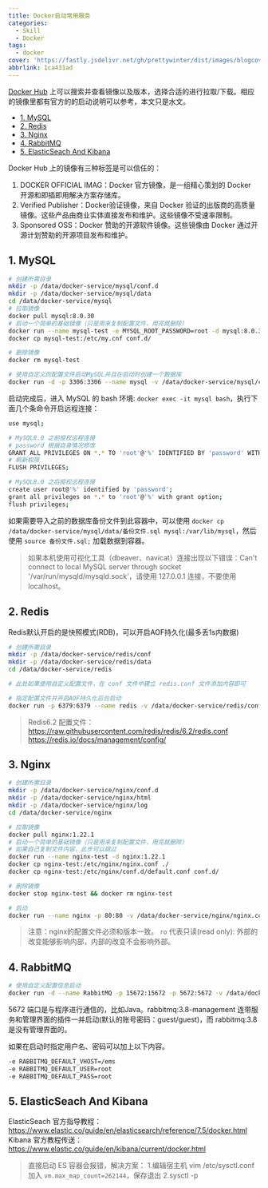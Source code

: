 ```yaml
---
title: Docker启动常用服务
categories:
  - Skill
  - Docker
tags:
  - docker
cover: 'https://fastly.jsdelivr.net/gh/prettywinter/dist/images/blogcover/docker.jpeg'
abbrlink: 1ca431ad
---
```


[Docker Hub](https://registry.hub.docker.com/) 上可以搜索并查看镜像以及版本，选择合适的进行拉取/下载。相应的镜像里都有官方的的启动说明可以参考，本文只是水文。

<!-- more -->

<!-- @import "[TOC]" {cmd="toc" depthFrom=2 depthTo=2 orderedList=false} -->

<!-- code_chunk_output -->

- [1. MySQL](#1-mysql)
- [2. Redis](#2-redis)
- [3. Nginx](#3-nginx)
- [4. RabbitMQ](#4-rabbitmq)
- [5. ElasticSeach And Kibana](#5-elasticseach-and-kibana)

<!-- /code_chunk_output -->

Docker Hub 上的镜像有三种标签是可以信任的：

1. DOCKER OFFICIAL IMAG：Docker 官方镜像，是一组精心策划的 Docker 开源和即插即用解决方案存储库。
2. Verified Publisher：Docker验证镜像，来自 Docker 验证的出版商的高质量镜像。这些产品由商业实体直接发布和维护。这些镜像不受速率限制。
3. Sponsored OSS：Docker 赞助的开源软件镜像。这些镜像由 Docker 通过开源计划赞助的开源项目发布和维护。

## 1. MySQL

```bash
# 创建所需目录
mkdir -p /data/docker-service/mysql/conf.d
mkdir -p /data/docker-service/mysql/data
cd /data/docker-service/mysql
# 拉取镜像
docker pull mysql:8.0.30
# 启动一个简单的基础镜像（只是用来复制配置文件，用完就删除）
docker run --name mysql-test -e MYSQL_ROOT_PASSWORD=root -d mysql:8.0.30
docker cp mysql-test:/etc/my.cnf conf.d/

# 删除镜像
docker rm mysql-test

# 使用自定义的配置文件启动MySQL并且在启动时创建一个数据库
docker run -d -p 3306:3306 --name mysql -v /data/docker-service/mysql/conf:/etc/mysql/conf.d -v /data/docker-service/mysql/data:/var/lib/mysql -e MYSQL_ROOT_PASSWORD=root -v MYSQL_DATABASE=要创建的数据库名称 --restart=always mysql:8.0.30
```

启动完成后，进入 MySQL 的 bash 环境: `docker exec -it mysql bash`，执行下面几个条命令开启远程连接：

```bash
use mysql;

# MySQL8.0 之前授权远程连接
# password 根据自身情况修改
GRANT ALL PRIVILEGES ON *.* TO 'root'@'%' IDENTIFIED BY 'password' WITH GRANT OPTION;
# 刷新权限
FLUSH PRIVILEGES;

# MySQL8.0 之后授权远程连接
create user root@'%' identified by 'password';
grant all privileges on *.* to 'root'@'%' with grant option;
flush privileges;
```

如果需要导入之前的数据库备份文件到此容器中，可以使用 `docker cp /data/docker-service/mysql/data/备份文件.sql mysql:/var/lib/mysql`，然后使用 `source 备份文件.sql;` 加载数据到容器。

> 如果本机使用可视化工具（dbeaver、navicat）连接出现以下错误：Can't connect to local MySQL server through socket '/var/run/mysqld/mysqld.sock'，请使用 127.0.0.1 连接，不要使用 localhost。

## 2. Redis

Redis默认开启的是快照模式(RDB)，可以开启AOF持久化(最多丢1s内数据)

```bash
# 创建所需目录
mkdir -p /data/docker-service/redis/conf
mkdir -p /data/docker-service/redis/data
cd /data/docker-service/redis

# 此处如果使用自定义配置文件，在 conf 文件中建立 redis.conf 文件添加内容即可

# 指定配置文件并开启AOF持久化后台启动
docker run -p 6379:6379 --name redis -v /data/docker-service/redis/conf:/usr/local/etc/redis -v /data/docker-service/redis/data:/data -d redis:6 redis-server /usr/local/etc/redis/redis.conf --appendonly yes
```

> Redis6.2 配置文件：https://raw.githubusercontent.com/redis/redis/6.2/redis.conf
> https://redis.io/docs/management/config/

## 3. Nginx

```bash
# 创建所需目录
mkdir -p /data/docker-service/nginx/conf.d
mkdir -p /data/docker-service/nginx/html
mkdir -p /data/docker-service/nginx/log
cd /data/docker-service/nginx

# 拉取镜像
docker pull nginx:1.22.1
# 启动一个简单的基础镜像（只是用来复制配置文件，用完就删除）
# 如果自己复制文件内容，此步可以跳过
docker run --name nginx-test -d nginx:1.22.1
docker cp nginx-test:/etc/nginx/nginx.conf ./
docker cp nginx-test:/etc/nginx/conf.d/default.conf conf.d/

# 删除镜像
docker stop nginx-test && docker rm nginx-test

# 启动
docker run --name nginx -p 80:80 -v /data/docker-service/nginx/nginx.conf:/etc/nginx/nginx.conf:ro -v /data/docker-service/nginx/html:/usr/share/nginx/html -v /data/docker-service/nginx/log:/var/log/nginx -v /data/docker-service/nginx/conf.d:/etc/nginx/conf.d -d nginx:1.22.1
```

> 注意：nginx的配置文件必须和版本一致。
> `ro` 代表只读(read only): 外部的改变能够影响内部，内部的改变不会影响外部。

## 4. RabbitMQ

```bash
# 使用自定义配置信息启动
docker run -d --name RabbitMQ -p 15672:15672 -p 5672:5672 -v /data/docker-service/rabbitmq/rabbitmq.conf:/etc/rabbitmq/rabbitmq.conf rabbitmq:3.8-management
```

5672 端口是与程序进行通信的，比如Java。rabbitmq:3.8-management 连带服务和管理界面的插件一并启动(默认的账号密码：guest/guest)，而 rabbitmq:3.8 是没有管理界面的。

如果在启动时指定用户名、密码可以加上以下内容。

```bash
-e RABBITMQ_DEFAULT_VHOST=/ems
-e RABBITMQ_DEFAULT_USER=root
-e RABBITMQ_DEFAULT_PASS=root
```

## 5. ElasticSeach And Kibana

ElasticSeach 官方指导教程：https://www.elastic.co/guide/en/elasticsearch/reference/7.5/docker.html
Kibana 官方教程传送：https://www.elastic.co/guide/en/kibana/current/docker.html

> 直接启动 ES 容器会报错，解决方案：
> 1.编辑宿主机 vim /etc/sysctl.conf 加入 `vm.max_map_count=262144`，保存退出
> 2.sysctl -p
